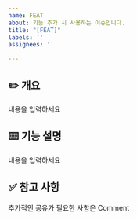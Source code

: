 ```yaml
---
name: FEAT
about: 기능 추가 시 사용하는 이슈입니다.
title: "[FEAT]"
labels: ''
assignees: ''

---
```


## ✏️ 개요
내용을 입력하세요

## ⌨️ 기능 설명
내용을 입력하세요

## ✅ 참고 사항
추가적인 공유가 필요한 사항은 Comment
